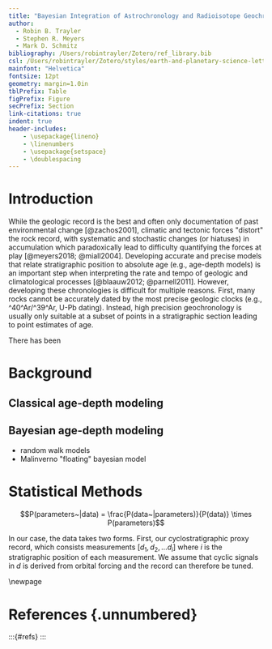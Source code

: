 ```yaml
---
title: "Bayesian Integration of Astrochronology and Radioisotope Geochronology"
author:
  - Robin B. Trayler
  - Stephen R. Meyers
  - Mark D. Schmitz
bibliography: /Users/robintrayler/Zotero/ref_library.bib
csl: /Users/robintrayler/Zotero/styles/earth-and-planetary-science-letters.csl
mainfont: "Helvetica"
fontsize: 12pt
geometry: margin=1.0in
tblPrefix: Table
figPrefix: Figure
secPrefix: Section
link-citations: true
indent: true
header-includes:
    - \usepackage{lineno}
    - \linenumbers
    - \usepackage{setspace}
    - \doublespacing
---
```


<!-- pandoc -s -o manuscript.pdf --pdf-engine=xelatex --filter pandoc-crossref --citeproc --number-sections manuscript.md --> 

# Introduction

While the geologic record is the best and often only documentation of past environmental change [@zachos2001], climatic and tectonic forces "distort" the rock record, with systematic and stochastic changes (or hiatuses) in accumulation which paradoxically lead to difficulty quantifying the forces at play [@meyers2018; @miall2004]. Developing accurate and precise models that relate stratigraphic position to absolute age (e.g., age-depth models) is an important step when interpreting the rate and tempo of geologic and climatological processes [@blaauw2012; @parnell2011]. However, developing these chronologies is difficult for multiple reasons. First, many rocks cannot be accurately dated by the most precise geologic clocks (e.g., ^40^Ar/^39^Ar, U-Pb dating). Instead, high precision geochronology is usually only suitable at a subset of points in a stratigraphic section leading to point estimates of age. 

There has been  




# Background
## Classical age-depth modeling
## Bayesian age-depth modeling
* random walk models
* Malinverno "floating" bayesian model 


# Statistical Methods 

$$P(parameters~|data) = \frac{P(data~|parameters)}{P(data)} \times P(parameters)$$



In our case, the data takes two forms. First, our cyclostratigraphic proxy record, which consists measurements $[d_1, d_2, ... d_i]$ where $i$ is the stratigraphic position of each measurement. We assume that cyclic signals in $d$ is derived from orbital forcing and the record can therefore be tuned. 

\newpage

# References {.unnumbered}
:::{#refs}
:::


